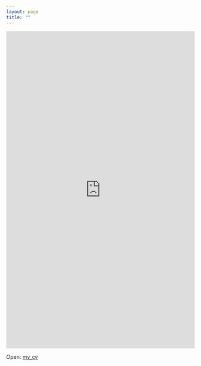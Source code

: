 ```yaml
---
layout: page
title: ""
---
```


<embed src="https://abdgafartunde.github.io/CV.pdf" width="100%" height="850px"/>

Open: <a href="https://abdgafartunde.github.io/CV.pdf">my_cv</a>
